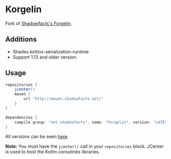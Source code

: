 # Korgelin
Fork of
[Shadowfacts's Forgelin](https://github.com/shadowfacts/Forgelin).

## Additions
- Shades kotlinx-serialization-runtime
- Support 1.13 and older version.

## Usage
```groovy
repositories {
	jcenter()
	maven {
		url "http://maven.shadowfacts.net/"
	}
}

dependencies {
	compile group: "net.shadowfacts", name: "Forgelin", version: "LATEST_VERSION"
}
```

All versions can be seen [here](http://maven.shadowfacts.net/net/shadowfacts/Forgelin/).

**Note:** You must have the `jcenter()` call in your `repositories` block. JCenter is used to host the Kotlin coroutines libraries.
